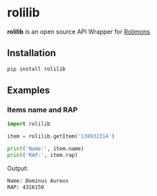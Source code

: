 # rolilib

**rolilib** is an open source API Wrapper for [Rolimons](https://www.rolimons.com/)


## Installation

```bash
pip install rolilib
```
    
## Examples

### Items name and RAP
```python
import rolilib

item = rolilib.getItem('138932314')

print('Name:', item.name)
print('RAP:', item.rap)
```
Output:
```bash
Name: Dominus Aureus
RAP: 4316150
```
